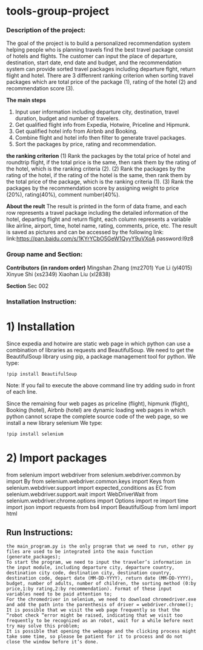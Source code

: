# tools-group-project
### Description of the project:
The goal of the project is to build a personalized recommendation system helping people who is planning travels find the best travel package consist of hotels and flights. The customer can input the place of departure, destination, start date, end date and budget, and the recommendation system can provide sorted travel packages including departure flght, return flight and hotel. There are 3 diffenrent ranking criterion when sorting travel packages which are total price of the package (1), rating of the hotel (2) and recommendation score (3).

**The main steps**
1. Input user information including departure city, destination, travel duration, budget and number of travelers.
2. Get qualified flight info from Expedia, Hotwire, Priceline and Hipmunk.
3. Get qualified hotel info from Airbnb and Booking.
4. Combine flight and hotel info then filter to generate travel packages.
5. Sort the packages by price, rating and recommendation.

**the ranking criterion**
(1)	Rank the packages by the total price of hotel and roundtrip flight, if the total price is the same, then rank them by the rating of the hotel, which is the ranking criteria (2). 
(2)	Rank the packages by the rating of the hotel, if the rating of the hotel is the same, then rank them by the total price of the package, which is the ranking criteria (1).
(3)	Rank the packages by the recommendation score by assigning weight to price (20%), rating(40%), comment number(40%). 


**About the reult**
The result is printed in the form of data frame, and each row represents a travel package including the detailed information of the hotel, departing flight and return flight, each column represents a variable like airline, airport, time, hotel name, rating, comments, price, etc. The result is saved as pictures and can be accessed by the following link: link:https://pan.baidu.com/s/1KYrYCbO5GeW1QyyY9uVXoA  password:l9z8


### Group name and Section:
**Contributors (in random order)**
Mingshan Zhang (mz2701)
Yue Li (yl4015)
Xinyue Shi (xs2349)
Xiaohan Liu (xl2838)

**Section**
Sec 002


### Installation Instruction:
# 1)	Installation
Since expedia and hotwire are static web page in which python can use a combination of libraries as requests and BeautifulSoup. We need to get the BeautifulSoup library using pip, a package management tool for python.
We type:

```
!pip install BeautifulSoup

```

Note: If you fail to execute the above command line try adding sudo in front of each line.

Since the remaining four web pages as priceline (flight), hipmunk (flight), Booking (hotel), Airbnb (hotel) are dynamic loading web pages in which python cannot scrape the complete source code of the web page, so we install a new library selenium
We type:

```
!pip install selenium

```

# 2)	Import packages


from selenium import webdriver
from selenium.webdriver.common.by import By
from selenium.webdriver.common.keys import Keys
from selenium.webdriver.support import expected_conditions as EC
from selenium.webdriver.support.wait import WebDriverWait
from selenium.webdriver.chrome.options import Options
import re
import time
import json
import requests
from bs4 import BeautifulSoup
from lxml import html


## Run Instructions:
	the main_program.py is the only program that we need to run, other py files are used to be integrated into the main function (generate_packages);
	To start the program, we need to input the traveler’s information in the input module, including departure city, departure country, destination city code, destination city, destination country, destination code, depart date (MM-DD-YYYY), return date (MM-DD-YYYY), budget, number of adults, number of children, the sorting method (0:by price,1:by rating,2:by recommendation). Format of these input variables need to be paid attention to;
	For the chromedriver in selenium, we need to download chromedriver.exe and add the path into the parenthesis of driver = webdriver.chrome();
	It is possible that we visit the web page frequently so that the “robot check “error might be raised, indicating that we visit too frequently to be recognized as an robot, wait for a while before next try may solve this problem;
	It is possible that opening the webpage and the clicking process might take some time, so please be patient for it to process and do not close the window before it’s done.




